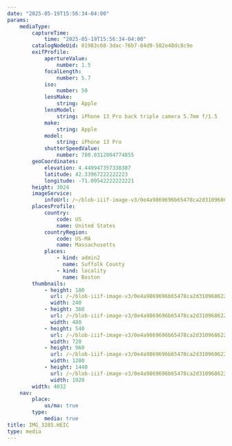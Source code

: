 ```yaml
---
date: "2025-05-19T15:56:34-04:00"
params:
    mediaType:
        captureTime:
            time: "2025-05-19T15:56:34-04:00"
        catalogNodeUid: 01983c68-3dac-76b7-84d9-582e48dc8c9e
        exifProfile:
            apertureValue:
                number: 1.5
            focalLength:
                number: 5.7
            iso:
                number: 50
            lensMake:
                string: Apple
            lensModel:
                string: iPhone 13 Pro back triple camera 5.7mm f/1.5
            make:
                string: Apple
            model:
                string: iPhone 13 Pro
            shutterSpeedValue:
                number: 780.0312004774855
        geoCoordinates:
            elevation: 4.449947357338387
            latitude: 42.33967222222223
            longitude: -71.09542222222221
        height: 3024
        imageService:
            infoUrl: /~/blob-iiif-image-v3/0e4a9869696b65478ca2d31096862299e2eb11d302a9dbe6c5dddb7f46d83a3d/info.json
        placesProfile:
            country:
                code: US
                name: United States
            countryRegion:
                code: US-MA
                name: Massachusetts
            places:
                - kind: admin2
                  name: Suffolk County
                - kind: locality
                  name: Boston
        thumbnails:
            - height: 180
              url: /~/blob-iiif-image-v3/0e4a9869696b65478ca2d31096862299e2eb11d302a9dbe6c5dddb7f46d83a3d/full/240%2C180/0/default.jpg
              width: 240
            - height: 360
              url: /~/blob-iiif-image-v3/0e4a9869696b65478ca2d31096862299e2eb11d302a9dbe6c5dddb7f46d83a3d/full/480%2C360/0/default.jpg
              width: 480
            - height: 540
              url: /~/blob-iiif-image-v3/0e4a9869696b65478ca2d31096862299e2eb11d302a9dbe6c5dddb7f46d83a3d/full/720%2C540/0/default.jpg
              width: 720
            - height: 960
              url: /~/blob-iiif-image-v3/0e4a9869696b65478ca2d31096862299e2eb11d302a9dbe6c5dddb7f46d83a3d/full/1280%2C960/0/default.jpg
              width: 1280
            - height: 1440
              url: /~/blob-iiif-image-v3/0e4a9869696b65478ca2d31096862299e2eb11d302a9dbe6c5dddb7f46d83a3d/full/1920%2C1440/0/default.jpg
              width: 1920
        width: 4032
    nav:
        place:
            us/ma: true
        type:
            media: true
title: IMG_3285.HEIC
type: media
---
```

